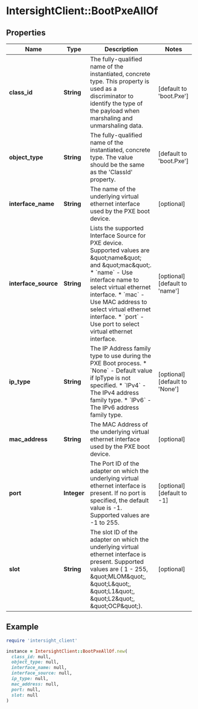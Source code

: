 # IntersightClient::BootPxeAllOf

## Properties

| Name | Type | Description | Notes |
| ---- | ---- | ----------- | ----- |
| **class_id** | **String** | The fully-qualified name of the instantiated, concrete type. This property is used as a discriminator to identify the type of the payload when marshaling and unmarshaling data. | [default to &#39;boot.Pxe&#39;] |
| **object_type** | **String** | The fully-qualified name of the instantiated, concrete type. The value should be the same as the &#39;ClassId&#39; property. | [default to &#39;boot.Pxe&#39;] |
| **interface_name** | **String** | The name of the underlying virtual ethernet interface used by the PXE boot device. | [optional] |
| **interface_source** | **String** | Lists the supported Interface Source for PXE device. Supported values are \&quot;name\&quot; and \&quot;mac\&quot;. * &#x60;name&#x60; - Use interface name to select virtual ethernet interface. * &#x60;mac&#x60; - Use MAC address to select virtual ethernet interface. * &#x60;port&#x60; - Use port to select virtual ethernet interface. | [optional][default to &#39;name&#39;] |
| **ip_type** | **String** | The IP Address family type to use during the PXE Boot process. * &#x60;None&#x60; - Default value if IpType is not specified. * &#x60;IPv4&#x60; - The IPv4 address family type. * &#x60;IPv6&#x60; - The IPv6 address family type. | [optional][default to &#39;None&#39;] |
| **mac_address** | **String** | The MAC Address of the underlying virtual ethernet interface used by the PXE boot device. | [optional] |
| **port** | **Integer** | The Port ID of the adapter on which the underlying virtual ethernet interface is present. If no port is specified, the default value is -1. Supported values are -1 to 255. | [optional][default to -1] |
| **slot** | **String** | The slot ID of the adapter on which the underlying virtual ethernet interface is present. Supported values are ( 1 - 255, \&quot;MLOM\&quot;, \&quot;L\&quot;, \&quot;L1\&quot;, \&quot;L2\&quot;, \&quot;OCP\&quot;). | [optional] |

## Example

```ruby
require 'intersight_client'

instance = IntersightClient::BootPxeAllOf.new(
  class_id: null,
  object_type: null,
  interface_name: null,
  interface_source: null,
  ip_type: null,
  mac_address: null,
  port: null,
  slot: null
)
```


